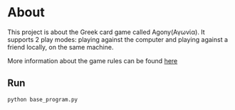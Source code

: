 # About
This project is about the Greek card game called Agony(Αγωνία). It supports 2 play modes: playing against the computer and playing against a friend locally, on the same machine.

More information about the game rules can be found [here](https://el.wikipedia.org/wiki/%CE%91%CE%B3%CF%89%CE%BD%CE%AF%CE%B1_(%CF%80%CE%B1%CE%B9%CF%87%CE%BD%CE%AF%CE%B4%CE%B9))


## Run
````
python base_program.py
````
